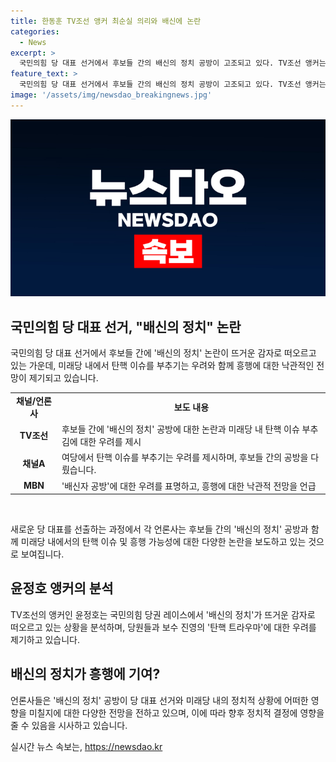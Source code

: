 ```yaml
---
title: 한동훈 TV조선 앵커 최순실 의리와 배신에 논란
categories:
  - News
excerpt: >
  국민의힘 당 대표 선거에서 후보들 간의 배신의 정치 공방이 고조되고 있다. TV조선 앵커는 당 대표 후보들의 공방을 동물의왕국과 최순실의 배신에 비유하며 비판했고, 채널A와 MBN은 여당이 탄핵 이슈를 부추기는 우려에 대해 보도했다. 이에 반해 구혜진 기자는 민주당보다 전당대회가 흥행할 것으로 전망하며 낙관적인 견해를 제시했다. 요약하면, 국민의힘 당 대표 선거의 공방이 화두를 이끌며 관심을 모으고 있는 상황이다.
feature_text: >
  국민의힘 당 대표 선거에서 후보들 간의 배신의 정치 공방이 고조되고 있다. TV조선 앵커는 당 대표 후보들의 공방을 동물의왕국과 최순실의 배신에 비유하며 비판했고, 채널A와 MBN은 여당이 탄핵 이슈를 부추기는 우려에 대해 보도했다. 이에 반해 구혜진 기자는 민주당보다 전당대회가 흥행할 것으로 전망하며 낙관적인 견해를 제시했다. 요약하면, 국민의힘 당 대표 선거의 공방이 화두를 이끌며 관심을 모으고 있는 상황이다.
image: '/assets/img/newsdao_breakingnews.jpg'
---
```


<p><img src="/assets/img/newsdao_breakingnews.jpg" alt="pcversion 속보" /></p>

<h2 data-ke-size="size26">국민의힘 당 대표 선거, "배신의 정치" 논란</h2>

<p data-ke-size="size16">국민의힘 당 대표 선거에서 후보들 간에 '배신의 정치' 논란이 뜨거운 감자로 떠오르고 있는 가운데, 미래당 내에서 탄핵 이슈를 부추기는 우려와 함께 흥행에 대한 낙관적인 전망이 제기되고 있습니다.</p>

<table>
    <tr>
        <td style="text-align: center; height: 17px;"><b>채널/언론사</b></td>
        <td style="text-align: center; height: 17px;"><b>보도 내용</b></td>
    </tr>
    <tr>
        <td style="text-align: center; height: 17px;"><b>TV조선</b></td>
        <td>후보들 간에 '배신의 정치' 공방에 대한 논란과 미래당 내 탄핵 이슈 부추김에 대한 우려를 제시</td>
    </tr>
    <tr>
        <td style="text-align: center; height: 17px;"><b>채널A</b></td>
        <td>여당에서 탄핵 이슈를 부추기는 우려를 제시하며, 후보들 간의 공방을 다뤘습니다.</td>
    </tr>
    <tr>
        <td style="text-align: center; height: 17px;"><b>MBN</b></td>
        <td>'배신자 공방'에 대한 우려를 표명하고, 흥행에 대한 낙관적 전망을 언급</td>
    </tr>
</table>

<p><br></p>

<p data-ke-size="size16">새로운 당 대표를 선출하는 과정에서 각 언론사는 후보들 간의 '배신의 정치' 공방과 함께 미래당 내에서의 탄핵 이슈 및 흥행 가능성에 대한 다양한 논란을 보도하고 있는 것으로 보여집니다.</p>

<h2 data-ke-size="size26">윤정호 앵커의 분석</h2>

<p data-ke-size="size16">TV조선의 앵커인 윤정호는 국민의힘 당권 레이스에서 '배신의 정치'가 뜨거운 감자로 떠오르고 있는 상황을 분석하며, 당원들과 보수 진영의 '탄핵 트라우마'에 대한 우려를 제기하고 있습니다.</p>

<h2 data-ke-size="size26">배신의 정치가 흥행에 기여?</h2>

<p data-ke-size="size16">언론사들은 '배신의 정치' 공방이 당 대표 선거와 미래당 내의 정치적 상황에 어떠한 영향을 미칠지에 대한 다양한 전망을 전하고 있으며, 이에 따라 향후 정치적 결정에 영향을 줄 수 있음을 시사하고 있습니다.</p>
실시간 뉴스 속보는, <a href="https://newsdao.kr" rel="dofollow">https://newsdao.kr</a>


